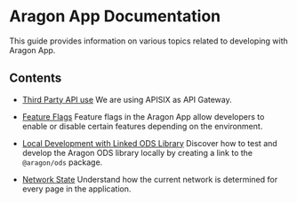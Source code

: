 # Aragon App Documentation

This guide provides information on various topics related to developing with Aragon App.

## Contents

- [Third Party API use](./apis.md)
  We are using APISIX as API Gateway.

- [Feature Flags](./featureFlags.md)
  Feature flags in the Aragon App allow developers to enable or disable certain features depending on the environment.

- [Local Development with Linked ODS Library](./linkOdsLibrary.md)
  Discover how to test and develop the Aragon ODS library locally by creating a link to the `@aragon/ods` package.

- [Network State](./networkState.md)
  Understand how the current network is determined for every page in the application.
